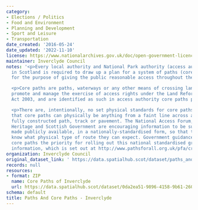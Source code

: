 ```yaml
---
category:
- Elections / Politics
- Food and Environment
- Planning and Development
- Sport and Leisure
- Transportation
date_created: '2016-05-24'
date_updated: '2022-11-10'
license: https://www.nationalarchives.gov.uk/doc/open-government-licence/version/3/
maintainer: Inverclyde Council
notes: '<p>Every local authority and National Park authority (access authorities)
  in Scotland is required to draw up a plan for a system of paths (core paths) sufficient
  for the purpose of giving the public reasonable access throughout their area. </p>

  <p>Core paths are paths, waterways or any other means of crossing land to facilitate,
  promote and manage the exercise of access rights under the Land Reform (Scotland)
  Act 2003, and are identified as such in access authority core paths plan.</p>

  <p>There are, intentionally, no set physical standards for core paths. This means
  that core paths can physically be anything from a faint line across a field to a
  fully constructed path, track or pavement. The National Access Forum, Scottish Natural
  Heritage and Scottish Government are encouraging information to be surveyed and
  made publicly available, in a nationally-standardised form, so that the public will
  know what physical type of route they can expect. Government guidance is making
  core paths the priority for rolling out this national standardised grading system
  information, which is set out at http://www.pathsforall.org.uk/pfa/creating-paths/path-grading-system.html                                                                                                                                                                                                                                                                                                                                                                                                                                                                                                                                                                                                                                                                                                                                                                                                                                                                                                                                                                                                                                                                                                                                                                                                                                                                                                                                                                                                                 </p>'
organization: Inverclyde Council
original_dataset_link: ' https://data.spatialhub.scot/dataset/paths_and_core_paths-in'
records: null
resources:
- format: ZIP
  name: Core Paths of Inverclyde
  url: https://data.spatialhub.scot/dataset/0da2ea51-9896-4158-9b61-2607d617528f/resource/362a45c1-a30b-4f5d-9019-3e763ca4df88/download/adopted-core-paths.zip
schema: default
title: Paths And Core Paths - Inverclyde
---
```


